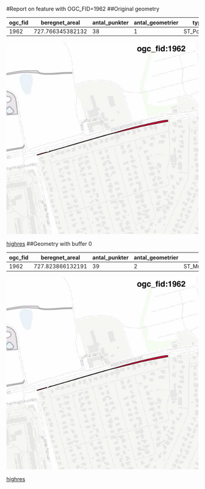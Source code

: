 #Report on feature with OGC_FID=1962
##Original geometry



| ogc_fid |  beregnet_areal  | antal_punkter | antal_geometrier |    type    |
|---------|------------------|---------------|------------------|------------|
|    1962 | 727.766345382132 |            38 |                1 | ST_Polygon|
![geom](../images/1962_invalid.jpg)


[highres](https://raw.githubusercontent.com/Septima/herlev/master/images/1962_invalid.jpg)
##Geometry with buffer 0



| ogc_fid |  beregnet_areal  | antal_punkter | antal_geometrier |      type       |
|---------|------------------|---------------|------------------|-----------------|
|    1962 | 727.823866132191 |            39 |                2 | ST_MultiPolygon|
![geom](../images/1962_buffer0.jpg)


[highres](https://raw.githubusercontent.com/Septima/herlev/master/images/1962_buffer0_highres.jpg)

